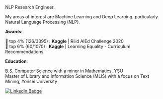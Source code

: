 NLP Research Engineer.

My areas of interest are Machine Learning and Deep Learning, particularly Natural Language Processing (NLP).


**Awards**:

🥈 top 4% (126/3395) : **Kaggle** | Riiid AIEd Challenge 2020 <br>
🥉 top 6% (60/1070) : **Kaggle** | Learning Equality - Curriculum Recommendations <br>


**Education**:

B.S. Computer Science with a minor in Mathematics, YSU<br>
Master of Library and Information Science (MLIS) with a focus on Text Mining, Yonsei University

[![Linkedin Badge](https://img.shields.io/badge/-LinkedIn-blue?style=flat-square&logo=Linkedin&logoColor=white&link=https://www.linkedin.com/in/teryn-jones-379ba894/)](https://www.linkedin.com/in/teryn-jones-379ba894/)	
